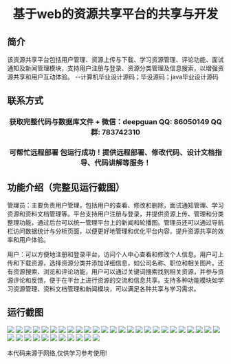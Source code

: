 <p><h1 align="center">基于web的资源共享平台的共享与开发</h1></p>

## 简介
该资源共享平台包括用户管理、资源上传与下载、学习资源管理、评论功能、面试通知及新闻管理模块，支持用户注册与登录、资源分类管理及信息搜索，以增强资源共享和用户互动体验。    --计算机毕业设计源码；毕设源码；java毕业设计源码


## 联系方式
<p><h3 align="center">获取完整代码与数据库文件 + 微信：deepguan QQ: 86050149 QQ群: 783742310</h3></p>
<p><h3 align="center">可帮忙远程部署 包运行成功！提供远程部署、修改代码、设计文档指导、代码讲解等服务！</h3></p>

## 功能介绍（完整见运行截图）
管理员：主要负责用户管理，包括用户的查看、修改和删除，面试通知管理、学习资源和资料文档管理等。平台支持用户注册与登录，并提供资源上传、管理和分类整理功能，通过后台可以统一管理平台上的新闻和轮播图。管理员还可以通过导航栏访问数据统计与分析页面，以便更好地管理和优化平台内容，提升资源共享的效率和用户体验。

用户：可以方便地注册和登录平台，访问个人中心查看和修改个人信息。用户可上传和下载资源，选择资源分类并添加详细信息，如公司名称、职位和相关图片。还有资源搜索、浏览和评论功能，用户可以通过关键词搜索找到相关资源，并参与资源评论和反馈，便于在平台上进行资源的交流和信息共享。支持多种功能模块如学习资源管理、资料文档管理和新闻模块，可以满足各种共享与学习需求。


## 运行截图
![](https://bs-1329754181.cos.ap-shanghai.myqcloud.com/ssm/WebResourceSharingPlatform/img/001.jpg)
![](https://bs-1329754181.cos.ap-shanghai.myqcloud.com/ssm/WebResourceSharingPlatform/img/002.jpg)
![](https://bs-1329754181.cos.ap-shanghai.myqcloud.com/ssm/WebResourceSharingPlatform/img/003.jpg)
![](https://bs-1329754181.cos.ap-shanghai.myqcloud.com/ssm/WebResourceSharingPlatform/img/004.jpg)
![](https://bs-1329754181.cos.ap-shanghai.myqcloud.com/ssm/WebResourceSharingPlatform/img/005.jpg)
![](https://bs-1329754181.cos.ap-shanghai.myqcloud.com/ssm/WebResourceSharingPlatform/img/006.jpg)
![](https://bs-1329754181.cos.ap-shanghai.myqcloud.com/ssm/WebResourceSharingPlatform/img/007.jpg)
![](https://bs-1329754181.cos.ap-shanghai.myqcloud.com/ssm/WebResourceSharingPlatform/img/008.jpg)
![](https://bs-1329754181.cos.ap-shanghai.myqcloud.com/ssm/WebResourceSharingPlatform/img/009.jpg)
![](https://bs-1329754181.cos.ap-shanghai.myqcloud.com/ssm/WebResourceSharingPlatform/img/010.jpg)
![](https://bs-1329754181.cos.ap-shanghai.myqcloud.com/ssm/WebResourceSharingPlatform/img/011.jpg)
![](https://bs-1329754181.cos.ap-shanghai.myqcloud.com/ssm/WebResourceSharingPlatform/img/012.jpg)
![](https://bs-1329754181.cos.ap-shanghai.myqcloud.com/ssm/WebResourceSharingPlatform/img/013.jpg)
![](https://bs-1329754181.cos.ap-shanghai.myqcloud.com/ssm/WebResourceSharingPlatform/img/014.jpg)
![](https://bs-1329754181.cos.ap-shanghai.myqcloud.com/ssm/WebResourceSharingPlatform/img/015.jpg)
![](https://bs-1329754181.cos.ap-shanghai.myqcloud.com/ssm/WebResourceSharingPlatform/img/016.jpg)
![](https://bs-1329754181.cos.ap-shanghai.myqcloud.com/ssm/WebResourceSharingPlatform/img/017.jpg)
![](https://bs-1329754181.cos.ap-shanghai.myqcloud.com/ssm/WebResourceSharingPlatform/img/018.jpg)
![](https://bs-1329754181.cos.ap-shanghai.myqcloud.com/ssm/WebResourceSharingPlatform/img/019.jpg)
![](https://bs-1329754181.cos.ap-shanghai.myqcloud.com/ssm/WebResourceSharingPlatform/img/020.jpg)
![](https://bs-1329754181.cos.ap-shanghai.myqcloud.com/ssm/WebResourceSharingPlatform/img/021.jpg)
![](https://bs-1329754181.cos.ap-shanghai.myqcloud.com/ssm/WebResourceSharingPlatform/img/022.jpg)
![](https://bs-1329754181.cos.ap-shanghai.myqcloud.com/ssm/WebResourceSharingPlatform/img/023.jpg)
![](https://bs-1329754181.cos.ap-shanghai.myqcloud.com/ssm/WebResourceSharingPlatform/img/024.jpg)
![](https://bs-1329754181.cos.ap-shanghai.myqcloud.com/ssm/WebResourceSharingPlatform/img/025.jpg)
![](https://bs-1329754181.cos.ap-shanghai.myqcloud.com/ssm/WebResourceSharingPlatform/img/026.jpg)
![](https://bs-1329754181.cos.ap-shanghai.myqcloud.com/ssm/WebResourceSharingPlatform/img/027.jpg)
![](https://bs-1329754181.cos.ap-shanghai.myqcloud.com/ssm/WebResourceSharingPlatform/img/028.jpg)
![](https://bs-1329754181.cos.ap-shanghai.myqcloud.com/ssm/WebResourceSharingPlatform/img/029.jpg)
![](https://bs-1329754181.cos.ap-shanghai.myqcloud.com/ssm/WebResourceSharingPlatform/img/030.jpg)
![](https://bs-1329754181.cos.ap-shanghai.myqcloud.com/ssm/WebResourceSharingPlatform/img/031.jpg)
![](https://bs-1329754181.cos.ap-shanghai.myqcloud.com/ssm/WebResourceSharingPlatform/img/032.jpg)
![](https://bs-1329754181.cos.ap-shanghai.myqcloud.com/ssm/WebResourceSharingPlatform/img/033.jpg)
![](https://bs-1329754181.cos.ap-shanghai.myqcloud.com/ssm/WebResourceSharingPlatform/img/034.jpg)
![](https://bs-1329754181.cos.ap-shanghai.myqcloud.com/ssm/WebResourceSharingPlatform/img/035.jpg)
![](https://bs-1329754181.cos.ap-shanghai.myqcloud.com/ssm/WebResourceSharingPlatform/img/036.jpg)

<p>本代码来源于网络,仅供学习参考使用!</p>
